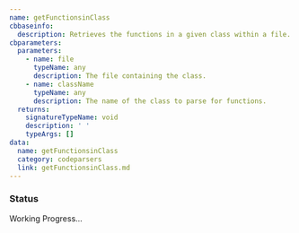 ```yaml
---
name: getFunctionsinClass
cbbaseinfo:
  description: Retrieves the functions in a given class within a file.
cbparameters:
  parameters:
    - name: file
      typeName: any
      description: The file containing the class.
    - name: className
      typeName: any
      description: The name of the class to parse for functions.
  returns:
    signatureTypeName: void
    description: ' '
    typeArgs: []
data:
  name: getFunctionsinClass
  category: codeparsers
  link: getFunctionsinClass.md
---
```

<CBBaseInfo/> 
 <CBParameters/>

### Status 

Working Progress...